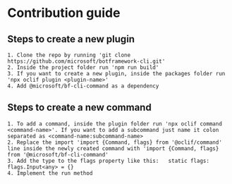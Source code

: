 # Contribution guide

## Steps to create a new plugin
    1. Clone the repo by running 'git clone https://github.com/microsoft/botframework-cli.git'
    2. Inside the project folder run 'npm run build'
    3. If you want to create a new plugin, inside the packages folder run 'npx oclif plugin <plugin-name>'
    4. Add @microsoft/bf-cli-command as a dependency

## Steps to create a new command
    1. To add a command, inside the plugin folder run 'npx oclif command <command-name>'. If you want to add a subcommand just name it colon separated as <command-name:subcommand-name>
    2. Replace the import 'import {Command, flags} from '@oclif/command' line inside the newly created command with 'import {Command, flags} from '@microsoft/bf-cli-command'
    3. Add the type to the flags property like this:   static flags: flags.Input<any> = {}
    4. Implement the run method